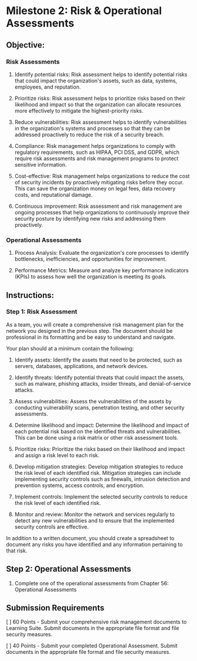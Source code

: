 # Milestone 2: Risk & Operational Assessments

## Objective:

### Risk Assessments
1. Identify potential risks: Risk assessment helps to identify potential risks that could impact the organization's assets, such as data, systems, employees, and reputation.

2. Prioritize risks: Risk assessment helps to prioritize risks based on their likelihood and impact so that the organization can allocate resources more effectively to mitigate the highest-priority risks.

3. Reduce vulnerabilities: Risk assessment helps to identify vulnerabilities in the organization's systems and processes so that they can be addressed proactively to reduce the risk of a security breach.

4. Compliance: Risk management helps organizations to comply with regulatory requirements, such as HIPAA, PCI DSS, and GDPR, which require risk assessments and risk management programs to protect sensitive information.

5. Cost-effective: Risk management helps organizations to reduce the cost of security incidents by proactively mitigating risks before they occur. This can save the organization money on legal fees, data recovery costs, and reputational damage.

6. Continuous improvement: Risk assessment and risk management are ongoing processes that help organizations to continuously improve their security posture by identifying new risks and addressing them proactively.

### Operational Assessments

1. Process Analysis: Evaluate the organization's core processes to identify bottlenecks, inefficiencies, and opportunities for improvement.

1. Performance Metrics: Measure and analyze key performance indicators (KPIs) to assess how well the organization is meeting its goals.

<div style="page-break-after: always"></div>

## Instructions:

### Step 1: Risk Assessment

As a team, you will create a comprehensive risk management plan for the network you designed in the previous step. The document should be professional in its formatting and be easy to understand and navigate.

Your plan should at a minimum contain the following:

1. Identify assets: Identify the assets that need to be protected, such as servers, databases, applications, and network devices.

1. Identify threats: Identify potential threats that could impact the assets, such as malware, phishing attacks, insider threats, and denial-of-service attacks.

1. Assess vulnerabilities: Assess the vulnerabilities of the assets by conducting vulnerability scans, penetration testing, and other security assessments.

1. Determine likelihood and impact: Determine the likelihood and impact of each potential risk based on the identified threats and vulnerabilities. This can be done using a risk matrix or other risk assessment tools.

1. Prioritize risks: Prioritize the risks based on their likelihood and impact and assign a risk level to each risk.

1. Develop mitigation strategies: Develop mitigation strategies to reduce the risk level of each identified risk. Mitigation strategies can include implementing security controls such as firewalls, intrusion detection and prevention systems, access controls, and encryption.

1. Implement controls: Implement the selected security controls to reduce the risk level of each identified risk.

1. Monitor and review: Monitor the network and services regularly to detect any new vulnerabilities and to ensure that the implemented security controls are effective.

In addition to a written document, you should create a spreadsheet to document any risks you have identified and any information pertaining to that risk.

## Step 2: Operational Assessments

1. Complete one of the operational assessments from Chapter 56: Operational Assessments 

## Submission Requirements

[ ] 60 Points - Submit your comprehensive risk management documents to Learning Suite. Submit documents in the appropriate file format and file security measures.

[ ] 40 Points - Submit your completed Operational Assessment. Submit documents in the appropriate file format and file security measures.